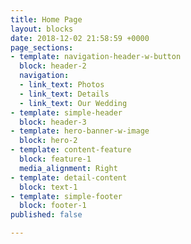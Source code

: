 ```yaml
---
title: Home Page
layout: blocks
date: 2018-12-02 21:58:59 +0000
page_sections:
- template: navigation-header-w-button
  block: header-2
  navigation:
  - link_text: Photos
  - link_text: Details
  - link_text: Our Wedding
- template: simple-header
  block: header-3
- template: hero-banner-w-image
  block: hero-2
- template: content-feature
  block: feature-1
  media_alignment: Right
- template: detail-content
  block: text-1
- template: simple-footer
  block: footer-1
published: false

---
```

